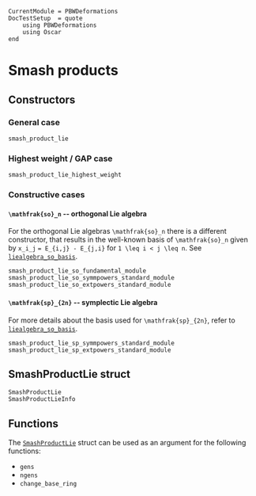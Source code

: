 ```@meta
CurrentModule = PBWDeformations
DocTestSetup  = quote
    using PBWDeformations
    using Oscar
end
```

# Smash products

## Constructors

### General case
```@docs
smash_product_lie
```

### Highest weight / GAP case
```@docs
smash_product_lie_highest_weight
```

### Constructive cases

#### ``\mathfrak{so}_n`` -- orthogonal Lie algebra
For the orthogonal Lie algebras ``\mathfrak{so}_n`` there is a different constructor, that results in the well-known basis of ``\mathfrak{so}_n`` given by `x_i_j` ``= E_{i,j} - E_{j,i}`` for ``1 \leq i < j \leq n``. See [`liealgebra_so_basis`](@ref).

```@docs
smash_product_lie_so_fundamental_module
smash_product_lie_so_symmpowers_standard_module
smash_product_lie_so_extpowers_standard_module
```

#### ``\mathfrak{sp}_{2n}`` -- symplectic Lie algebra
For more details about the basis used for ``\mathfrak{sp}_{2n}``, refer to [`liealgebra_so_basis`](@ref).

```@docs
smash_product_lie_sp_symmpowers_standard_module
smash_product_lie_sp_extpowers_standard_module
```

## SmashProductLie struct
```@docs
SmashProductLie
SmashProductLieInfo
```

## Functions
The [`SmashProductLie`](@ref) struct can be used as an argument for the following functions:
- `gens`
- `ngens`
- `change_base_ring`
